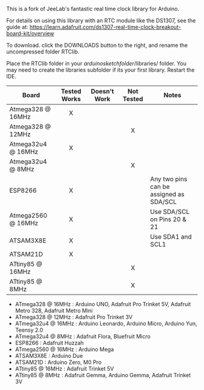 This is a fork of JeeLab's fantastic real time clock library for Arduino.

For details on using this library with an RTC module like the DS1307, see the guide at: https://learn.adafruit.com/ds1307-real-time-clock-breakout-board-kit/overview

To download. click the DOWNLOADS button to the right, and rename the uncompressed folder RTClib.

Place the RTClib folder in your *arduinosketchfolder*/libraries/ folder. 
You may need to create the libraries subfolder if its your first library. Restart the IDE.

Board              | Tested Works | Doesn't Work | Not Tested | Notes
------------------ | :----------: | :----------: | :--------: | -----
Atmega328 @ 16MHz  |      X       |              |            |
Atmega328 @ 12MHz  |              |              |      X     |
Atmega32u4 @ 16MHz |      X       |              |            |
Atmega32u4 @ 8MHz  |              |              |      X     |
ESP8266            |      X       |              |            | Any two pins can be assigned as SDA/SCL
Atmega2560 @ 16MHz |      X       |              |            | Use SDA/SCL on Pins 20 & 21
ATSAM3X8E          |      X       |              |            | Use SDA1 and SCL1           
ATSAM21D           |      X       |              |            |
ATtiny85 @ 16MHz   |              |              |      X     |
ATtiny85 @ 8MHz    |              |              |      X     |

  * ATmega328 @ 16MHz : Arduino UNO, Adafruit Pro Trinket 5V, Adafruit Metro 328, Adafruit Metro Mini
  * ATmega328 @ 12MHz : Adafruit Pro Trinket 3V
  * ATmega32u4 @ 16MHz : Arduino Leonardo, Arduino Micro, Arduino Yun, Teensy 2.0
  * ATmega32u4 @ 8MHz : Adafruit Flora, Bluefruit Micro
  * ESP8266 : Adafruit Huzzah
  * ATmega2560 @ 16MHz : Arduino Mega
  * ATSAM3X8E : Arduino Due
  * ATSAM21D : Arduino Zero, M0 Pro
  * ATtiny85 @ 16MHz : Adafruit Trinket 5V
  * ATtiny85 @ 8MHz : Adafruit Gemma, Arduino Gemma, Adafruit Trinket 3V